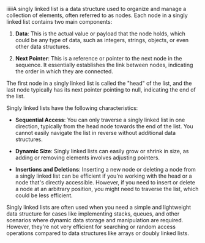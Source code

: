 iiiiiA singly linked list is a data structure used to organize and manage a collection of elements, 
often referred to as nodes. Each node in a singly linked list contains two main components:

1. **Data**: This is the actual value or payload that the node holds, which could be any type 
of data, such as integers, strings, objects, or even other data structures.

2. **Next Pointer**: This is a reference or pointer to the next node in the sequence. 
It essentially establishes the link between nodes, indicating the order in which they are connected.

The first node in a singly linked list is called the "head" of the list, and 
the last node typically has its next pointer pointing to null, indicating the end of the list.

Singly linked lists have the following characteristics:

- **Sequential Access**: You can only traverse a singly linked list in one direction, 
typically from the head node towards the end of the list. You cannot easily navigate 
the list in reverse without additional data structures.

- **Dynamic Size**: Singly linked lists can easily grow or shrink in size, as adding or 
removing elements involves adjusting pointers.

- **Insertions and Deletions**: Inserting a new node or deleting a node from a singly linked 
list can be efficient if you're working with the head or a node that's directly accessible. 
However, if you need to insert or delete a node at an arbitrary position, you might need 
to traverse the list, which could be less efficient.

Singly linked lists are often used when you need a simple and lightweight data structure 
for cases like implementing stacks, queues, and other scenarios where dynamic data storage 
and manipulation are required. However, they're not very efficient for searching or random 
access operations compared to data structures like arrays or doubly linked lists.
